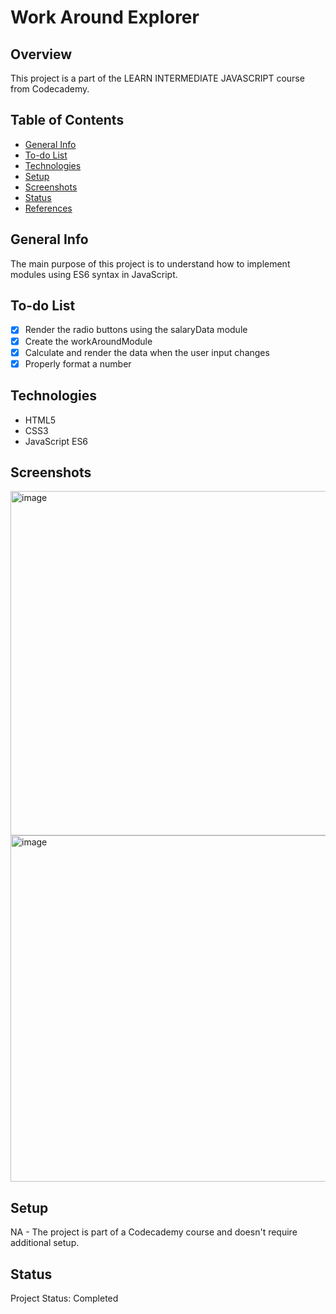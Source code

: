 # Work Around Explorer

## Overview

This project is a part of the LEARN INTERMEDIATE JAVASCRIPT course from Codecademy.

## Table of Contents

- [General Info](#general-info)
- [To-do List](#to-do-list)
- [Technologies](#technologies)
- [Setup](#setup)
- [Screenshots](#screenshots)
- [Status](#status)
- [References](#references)

## General Info

 The main purpose of this project is to understand how to implement modules using ES6 syntax in JavaScript.

## To-do List

- [x] Render the radio buttons using the salaryData module
- [x] Create the workAroundModule
- [x] Calculate and render the data when the user input changes
- [x] Properly format a number

## Technologies

- HTML5
- CSS3
- JavaScript ES6

## Screenshots
<img width="551" alt="image" src="https://github.com/anilk-anusha/workAroundExplorer/assets/130001836/a9b8dc5b-0df5-4f8e-8298-926770b725c4">
<img width="554" alt="image" src="https://github.com/anilk-anusha/workAroundExplorer/assets/130001836/a8fd22c6-9072-4711-a955-4c4fcef43253">


## Setup

NA - The project is part of a Codecademy course and doesn't require additional setup.

## Status

Project Status: Completed
